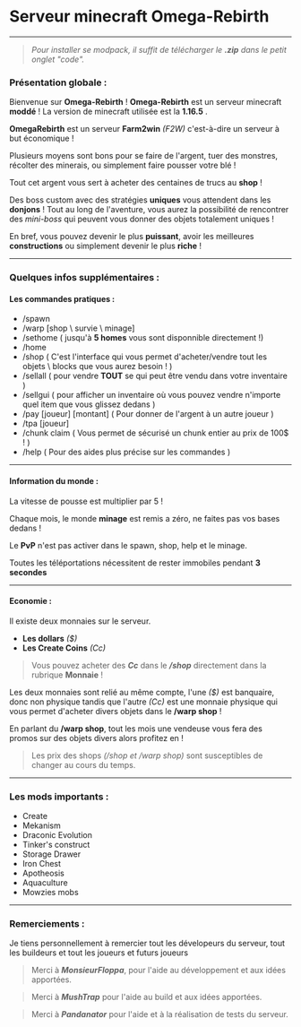 # Serveur minecraft Omega-Rebirth

--------------------

> _Pour installer se modpack, il suffit de télécharger le ___.zip___ dans le petit onglet "code"._


### Présentation globale :

Bienvenue sur __Omega-Rebirth__ ! 
__Omega-Rebirth__ est un serveur minecraft __moddé__ !
La version de minecraft utilisée est la __1.16.5__ .

__OmegaRebirth__ est un serveur __Farm2win__ _(F2W)_ c'est-à-dire un serveur à but économique !

Plusieurs moyens sont bons pour se faire de l'argent, tuer des monstres, récolter des minerais, ou simplement faire pousser votre blé !

Tout cet argent vous sert à acheter des centaines de trucs au __shop__ !

Des boss custom avec des stratégies __uniques__ vous attendent dans les __donjons__ !
Tout au long de l'aventure, vous aurez la possibilité de rencontrer des _mini-boss_ qui peuvent vous donner des objets totalement uniques ! 

En bref, vous pouvez devenir le plus __puissant__, avoir les meilleures __constructions__ ou simplement devenir le plus __riche__ ! 

--------------------

### Quelques infos supplémentaires : 

#### Les commandes pratiques :
* /spawn
* /warp [shop \ survie \ minage]
* /sethome  ( jusqu'à __5 homes__ vous sont disponnible directement !)
* /home
* /shop   ( C'est l'interface qui vous permet d'acheter/vendre tout les objets \ blocks que vous aurez besoin ! )
* /sellall  ( pour vendre __TOUT__ se qui peut être vendu dans votre inventaire )
* /sellgui  ( pour afficher un inventaire où vous pouvez vendre n'importe quel item que vous glissez dedans )
* /pay [joueur] [montant]   ( Pour donner de l'argent à un autre joueur )
* /tpa [joueur]
* /chunk claim  ( Vous permet de sécurisé un chunk entier au prix de 100$ ! )
* /help   ( Pour des aides plus précise sur les commandes )

--------------------

#### Information du monde :

La vitesse de pousse est multiplier par 5 !

Chaque mois, le monde __minage__ est remis a zéro, ne faites pas vos bases dedans !

Le __PvP__ n'est pas activer dans le spawn, shop, help et le minage.

Toutes les téléportations nécessitent de rester immobiles pendant __3 secondes__

--------------------

#### Economie :

Il existe deux monnaies sur le serveur. 
* __Les dollars__ _($)_
* __Les Create Coins__ _(Cc)_

> Vous pouvez acheter des ___Cc___ dans le ___/shop___ directement dans la rubrique __Monnaie__ !

Les deux monnaies sont relié au même compte, l'une _($)_ est banquaire, donc non physique 
tandis que l'autre _(Cc)_ est une monnaie physique qui vous permet d'acheter divers objets dans le __/warp shop__ !

En parlant du __/warp shop__, tout les mois une vendeuse vous fera des promos sur des objets divers alors profitez en !

> Les prix des shops _(/shop et /warp shop)_ sont susceptibles de changer au cours du temps.

--------------------

### Les mods importants :

* Create
* Mekanism
* Draconic Evolution
* Tinker's construct
* Storage Drawer
* Iron Chest
* Apotheosis
* Aquaculture
* Mowzies mobs


--------------------


### Remerciements : 

Je tiens personnellement à remercier tout les dévelopeurs du serveur, tout les buildeurs et tout les joueurs et futurs joueurs 
> Merci à ___MonsieurFloppa___, pour l'aide au développement et aux idées apportées.

> Merci à ___MushTrap___ pour l'aide au build et aux idées apportées.

> Merci à ___Pandanator___ pour l'aide et à la réalisation de tests du serveur.
